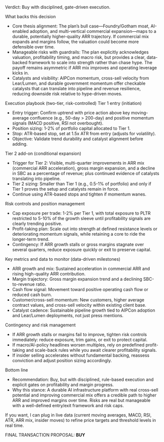 Verdict: Buy with disciplined, gate-driven execution.

What backs this decision
- Core thesis alignment: The plan’s bull case—Foundry/Gotham moat, AI-enabled adoption, and multi-vertical commercial expansion—maps to a durable, potentially higher-quality ARR trajectory. If commercial mix expands and margins follow, the valuation could become more defensible over time.
- Manageable risks with guardrails: The plan explicitly acknowledges valuation, profitability timing, and macro risk, but provides a clear, data-backed framework to scale into strength rather than chase hype. The payoff remains asymmetric if ARR mix improves and operating leverage kicks in.
- Catalysts and visibility: AIPCon momentum, cross-sell velocity from Lear/Lumen, and durable government momentum offer checkable catalysts that can translate into pipeline and revenue resilience, reducing downside risk relative to hype-driven moves.

Execution playbook (two-tier, risk-controlled)
Tier 1 entry (initiation)
- Entry trigger: Confirm uptrend with price action above key moving-average confluence (e.g., 50-day > 200-day) and positive momentum signals (MACD positive, RSI not overbought).
- Position sizing: 1-2% of portfolio capital allocated to Tier 1.
- Stop: ATR-based stop, set at 1.5x ATR from entry (adjusts for volatility).
- Objective: Validate trend durability and catalyst alignment before adding.

Tier 2 add-on (conditional expansion)
- Trigger for Tier 2: Visible, multi-quarter improvements in ARR mix (commercial ARR acceleration), gross margin expansion, and a decline in SBC as a percentage of revenue; plus continued evidence of catalysts translating into pipeline.
- Tier 2 sizing: Smaller than Tier 1 (e.g., 0.5-1% of portfolio) and only if Tier 1 proves the setup and catalysts remain in force.
- Continue using ATR-based stops and tighten if momentum wanes.

Risk controls and position management
- Cap exposure per trade: 1-2% per Tier 1, with total exposure to PLTR restricted to 5-10% of the growth sleeve until profitability signals are clearly trending positive.
- Profit-taking plan: Scale out into strength at defined resistance levels or deteriorating momentum signals, while retaining a core to ride the longer-term trend.
- Contingency: If ARR growth stalls or gross margins stagnate over several quarters, reduce exposure quickly or exit to preserve capital.

Key metrics and data to monitor (data-driven milestones)
- ARR growth and mix: Sustained acceleration in commercial ARR and rising high-quality ARR contribution.
- Margin trajectory: Gross margin expansion trend and a declining SBC-to-revenue ratio.
- Cash flow signal: Movement toward positive operating cash flow or reduced cash burn.
- Customer/cross-sell momentum: New customers, higher average contract values, and cross-sell velocity within existing client base.
- Catalyst cadence: Sustainable pipeline growth tied to AIPCon adoption and Lear/Lumen deployments, not just press mentions.

Contingency and risk management
- If ARR growth stalls or margins fail to improve, tighten risk controls immediately: reduce exposure, trim gains, or exit to protect capital.
- If macro/AI-policy headlines worsen multiples, rely on predefined profit-taking and scale-back rules while you await clearer profitability signals.
- If insider selling accelerates without fundamental backing, reassess conviction and adjust position sizing accordingly.

Bottom line
- Recommendation: Buy, but with disciplined, rule-based execution and explicit gates on profitability and margin progress.
- Why this stance: A durable AI infrastructure platform with real cross-sell potential and improving commercial mix offers a credible path to higher ARR and improved margins over time. Risks are real but manageable with a well-defined entry/exit framework and risk caps.

If you want, I can plug in live data (current moving averages, MACD, RSI, ATR, ARR mix, insider moves) to refine price targets and threshold levels in real time.

FINAL TRANSACTION PROPOSAL: **BUY**
